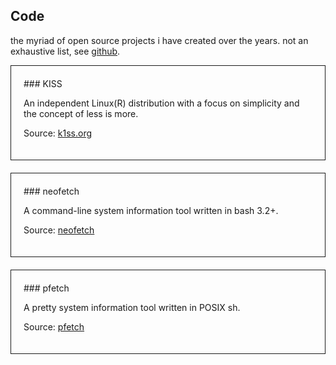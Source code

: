 <style>.c{padding:20px;border: 1px solid;margin-bottom:20px}</style>

## Code

the myriad of open source projects i have created over the years.
not an exhaustive list, see [github](https://github.com/dylanaraps).


<div class=c>
### KISS

An independent Linux(R) distribution with a focus on simplicity and the concept of less is more.

Source: [k1ss.org](https://k1ss.org)
</div>

<div class=c>
### neofetch

A command-line system information tool written in bash 3.2+.

Source: [neofetch](https://github.com/dylanaraps/neofetch)
</div>

<div class=c>
### pfetch

A pretty system information tool written in POSIX sh.

Source: [pfetch](https://github.com/dylanaraps/pfetch)
</div>


